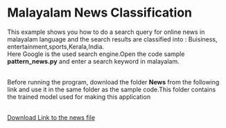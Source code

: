 Malayalam News Classification
=============================

This example shows you how to do a search query for online news in malayalam language and the search results are classified into :
Buisiness, entertainment,sports,Kerala,India.
<br>Here Google is the used search engine.Open the code sample <b>pattern_news.py</b> and enter a search keyword in malayalam.</br>

<br>Before running the program, download the folder <b>News</b> from the following link and use it in the same folder as the sample code.This folder contains the trained model used for making this application</br>
<br>

[Download Link to the news file](https://drive.google.com/open?id=1HPtrsoL9cX70rZ31lWgmPCjdbZfN_zjG)</br>



